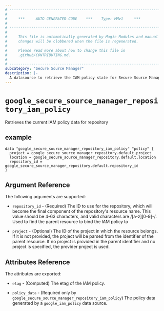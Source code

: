 ```yaml
---
# ----------------------------------------------------------------------------
#
#     ***     AUTO GENERATED CODE    ***    Type: MMv1     ***
#
# ----------------------------------------------------------------------------
#
#     This file is automatically generated by Magic Modules and manual
#     changes will be clobbered when the file is regenerated.
#
#     Please read more about how to change this file in
#     .github/CONTRIBUTING.md.
#
# ----------------------------------------------------------------------------
subcategory: "Secure Source Manager"
description: |-
  A datasource to retrieve the IAM policy state for Secure Source Manager Repository
---
```



# `google_secure_source_manager_repository_iam_policy`
Retrieves the current IAM policy data for repository



## example

```hcl
data "google_secure_source_manager_repository_iam_policy" "policy" {
  project = google_secure_source_manager_repository.default.project
  location = google_secure_source_manager_repository.default.location
  repository_id = google_secure_source_manager_repository.default.repository_id
}
```

## Argument Reference

The following arguments are supported:

* `repository_id` - (Required) The ID to use for the repository, which will become the final component of the repository's resource name.
This value should be 4-63 characters, and valid characters are /[a-z][0-9]-/.
 Used to find the parent resource to bind the IAM policy to

* `project` - (Optional) The ID of the project in which the resource belongs.
    If it is not provided, the project will be parsed from the identifier of the parent resource. If no project is provided in the parent identifier and no project is specified, the provider project is used.

## Attributes Reference

The attributes are exported:

* `etag` - (Computed) The etag of the IAM policy.

* `policy_data` - (Required only by `google_secure_source_manager_repository_iam_policy`) The policy data generated by
  a `google_iam_policy` data source.
